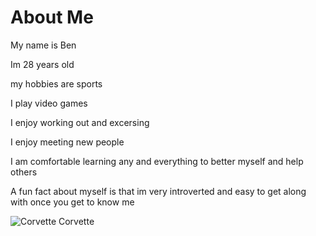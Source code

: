 # About Me
My name is Ben 

Im 28 years old

my hobbies are sports

I play video games 

I enjoy working out and excersing

I enjoy meeting new people 

I am comfortable learning any and everything to better myself and help others 

A fun fact about myself is that im very introverted and easy to get along with once you get to know me



<picture>
 <source media="(prefers-color-scheme: dark)" srcset="https://wallpapers.com/images/hd/gyutaro-un6g98stv48wbwps.jpg">
 <source media="(prefers-color-scheme: light)" srcset="https://image8.uhdpaper.com/wallpaper/tengen-uzui-demon-slayer-uhdpaper.com-4K-8.1034.jpg">
 <img alt="Corvette Corvette" src="https://hdqwalls.com/wallpapers/corvette-convertible-2016.jpg">
</picture>
